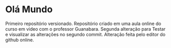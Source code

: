 # Olá Mundo
 Primeiro repositório versionado.
 Repositório criado em uma aula online do curso em video com o professor Guanabara.
 Segunda alteração para Testar e visualizar as alterações no segundo commit.
 Alteração feita pelo editor do github online.
